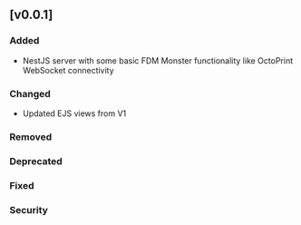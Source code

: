 ## [v0.0.1]

### Added
- NestJS server with some basic FDM Monster functionality like OctoPrint WebSocket connectivity

### Changed
- Updated EJS views from V1

### Removed

### Deprecated

### Fixed

### Security
